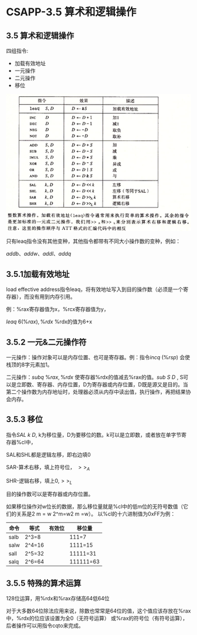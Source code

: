# CSAPP-3.5 算术和逻辑操作

## 3.5 算术和逻辑操作

四组指令:

- 加载有效地址
- 一元操作
- 二元操作
- 移位

![3.5算术和逻辑操作](../img/3.5算术和逻辑操作.png)

只有leaq指令没有其他变种，其他指令都带有不同大小操作数的变种，例如：

$addb、addw、addl、addq$

## 3.5.1加载有效地址

load effective address指令leaq，将有效地址写入到目的操作数（必须是一个寄存器），而没有用到内存引用。

例：%rax寄存器值为x，%rcx寄存器值为y，

$leaq\ 6(\%rax), \%rdx$  %rdx的值为6+x

## 3.5.2 一元&二元操作符

一元操作：操作对象可以是内存位置、也可是寄存器。例：指令$incq\ (\%rsp)$ 会使栈顶的8字元素加1。

二元操作：$subq\ \%rax, \%rdx$ 使寄存器%rdx的值减去%rax的值。$sub\ S\ D$ , S可以是立即数、寄存器、内存位置，D为寄存器或内存位置，D既是源又是目的。当第二个操作数为内存地址时，处理器必须从内存中读出值，执行操作，再把结果协会内存。

## 3.5.3 移位

指令$SAL\ k\ D$, k为移位量，D为要移位的数。k可以是立即数，或者放在单字节寄存器%cl中，

SAL和SHL都是逻辑左移，即右边填0

SAR-算术右移，填上符号位， $>>_A$

SHR-逻辑右移，填上0,$>>_L$

目的操作数可以是寄存器或内存位置。

如果移位操作对w位长的数据，那么移位量就是%cl中的低m位的无符号数值（它们的关系是2 m = w 2^m=w2 
m
 =w）。
以%cl的十六进制值为0xFF为例：

| 命令 | 等式   | 有效位 | 移位量    |
| ---- | ------ | ------ | --------- |
| salb | 2^3=8  |        | 111=7     |
| salw | 2^4=16 |        | 1111=15   |
| sall | 2^5=32 |        | 11111=31  |
| salq | 2^6=64 |        | 111111=63 |

## 3.5.5 特殊的算术运算

128位运算，用%rdx和%rax存储高64低64位

对于大多数64位除法应用来说，除数也常常是64位的值，这个值应该存放在%rax中，%rdx的位应该设置为全0（无符号运算）
或%rax的符号位（有符号运算），后者操作可以用指令cqto来完成。

